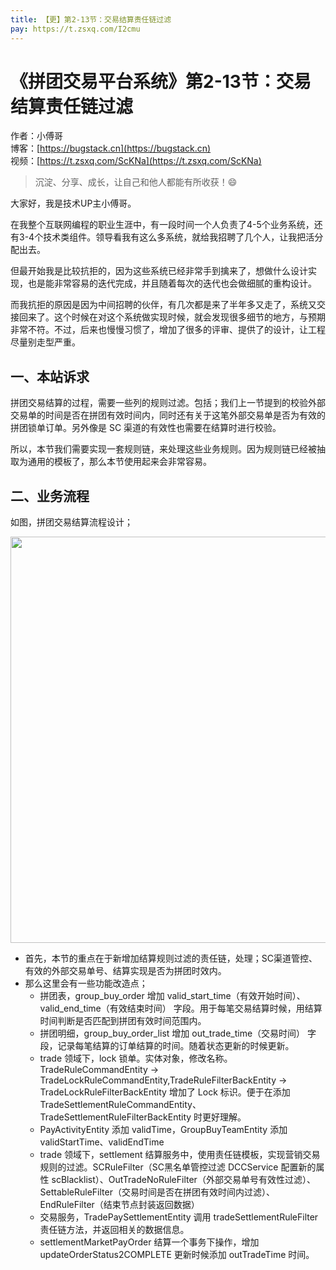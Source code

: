 ```yaml
---
title: 【更】第2-13节：交易结算责任链过滤
pay: https://t.zsxq.com/I2cmu
---
```


# 《拼团交易平台系统》第2-13节：交易结算责任链过滤

作者：小傅哥
<br/>博客：[https://bugstack.cn](https://bugstack.cn)
<br/>视频：[https://t.zsxq.com/ScKNa](https://t.zsxq.com/ScKNa)

> 沉淀、分享、成长，让自己和他人都能有所收获！😄

大家好，我是技术UP主小傅哥。

在我整个互联网编程的职业生涯中，有一段时间一个人负责了4-5个业务系统，还有3-4个技术类组件。领导看我有这么多系统，就给我招聘了几个人，让我把活分配出去。

但最开始我是比较抗拒的，因为这些系统已经非常手到擒来了，想做什么设计实现，也是能非常容易的迭代完成，并且随着每次的迭代也会做细腻的重构设计。

而我抗拒的原因是因为中间招聘的伙伴，有几次都是来了半年多又走了，系统又交接回来了。这个时候在对这个系统做实现时候，就会发现很多细节的地方，与预期非常不符。不过，后来也慢慢习惯了，增加了很多的评审、提供了的设计，让工程尽量别走型严重。

## 一、本站诉求

拼团交易结算的过程，需要一些列的规则过滤。包括；我们上一节提到的校验外部交易单的时间是否在拼团有效时间内，同时还有关于这笔外部交易单是否为有效的拼团锁单订单。另外像是 SC 渠道的有效性也需要在结算时进行校验。

所以，本节我们需要实现一套规则链，来处理这些业务规则。因为规则链已经被抽取为通用的模板了，那么本节使用起来会非常容易。

## 二、业务流程

如图，拼团交易结算流程设计；

<div align="center">
    <img src="https://bugstack.cn/images/article/project/group-buy-market/group-buy-market-2-13-01.png" width="650px">
</div>

- 首先，本节的重点在于新增加结算规则过滤的责任链，处理；SC渠道管控、有效的外部交易单号、结算实现是否为拼团时效内。
- 那么这里会有一些功能改造点；
    - 拼团表，group_buy_order 增加 valid_start_time（有效开始时间）、valid_end_time（有效结束时间） 字段。用于每笔交易结算时候，用结算时间判断是否匹配到拼团有效时间范围内。
    - 拼团明细，group_buy_order_list 增加 out_trade_time（交易时间） 字段，记录每笔结算的订单结算的时间。随着状态更新的时候更新。
    - trade 领域下，lock 锁单。实体对象，修改名称。TradeRuleCommandEntity -> TradeLockRuleCommandEntity,TradeRuleFilterBackEntity -> TradeLockRuleFilterBackEntity 增加了 Lock 标识。便于在添加 TradeSettlementRuleCommandEntity、TradeSettlementRuleFilterBackEntity 时更好理解。
    - PayActivityEntity 添加 validTime，GroupBuyTeamEntity 添加 validStartTime、validEndTime
    - trade 领域下，settlement 结算服务中，使用责任链模板，实现营销交易规则的过滤。SCRuleFilter（SC黑名单管控过滤 DCCService 配置新的属性 scBlacklist）、OutTradeNoRuleFilter（外部交易单号有效性过滤）、SettableRuleFilter（交易时间是否在拼团有效时间内过滤）、EndRuleFilter（结束节点封装返回数据）
    - 交易服务，TradePaySettlementEntity 调用 tradeSettlementRuleFilter 责任链方法，并返回相关的数据信息。
    - settlementMarketPayOrder 结算一个事务下操作，增加 updateOrderStatus2COMPLETE 更新时候添加 outTradeTime 时间。